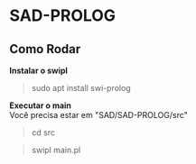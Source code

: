 # SAD-PROLOG

## Como Rodar

**Instalar o swipl**
> sudo apt install swi-prolog

**Executar o main**<br>
Você precisa estar em "SAD/SAD-PROLOG/src"
> cd src

> swipl main.pl
